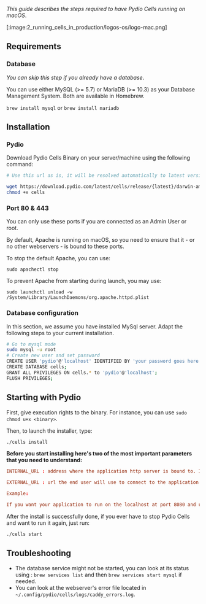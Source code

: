 _This guide describes the steps required to have Pydio Cells running on macOS_.

[:image:2_running_cells_in_production/logos-os/logo-mac.png]

## Requirements

### Database

*You can skip this step if you already have a database*.

You can use either MySQL (>= 5.7) or MariaDB (>= 10.3) as your Database Management System. Both are available in Homebrew.

`brew install mysql` or `brew install mariadb`

## Installation

### Pydio

Download Pydio Cells Binary on your server/machine using the following command:

```sh
# Use this url as is, it will be resolved automatically to latest version

wget https://download.pydio.com/latest/cells/release/{latest}/darwin-amd64/cells
chmod +x cells
```

### Port 80 & 443

You can only use these ports if you are connected as an Admin User or root.

By default, Apache is running on macOS, so you need to ensure that it - or no other webservers - is bound to these ports.

To stop the default Apache, you can use:

```sudo apachectl stop```

To prevent Apache from starting during launch, you may use:

```sudo launchctl unload -w /System/Library/LaunchDaemons/org.apache.httpd.plist```

### Database configuration

In this section, we assume you have installed MySql server. Adapt the following steps to your current installation.

```sh
# Go to mysql mode
sudo mysql -u root
# Create new user and set password
CREATE USER 'pydio'@'localhost' IDENTIFIED BY 'your password goes here';
CREATE DATABASE cells;
GRANT ALL PRIVILEGES ON cells.* to 'pydio'@'localhost';
FLUSH PRIVILEGES;
```

## Starting with Pydio

First, give execution rights to the binary. For instance, you can use `sudo chmod u+x <binary>`.

Then, to launch the installer, type:

```sh
./cells install
```

**Before you start installing here's two of the most important parameters that you need to understand:**

```conf
INTERNAL_URL : address where the application http server is bound to. It MUST contain a server name and a port.

EXTERNAL_URL : url the end user will use to connect to the application.

Example:

If you want your application to run on the localhost at port 8080 and use the url mycells.mypydio.com, then set INTERNAL_URL to localhost:8080 and EXTERNAL_URL to http://mycells.mypydio.com (or https).
```

After the install is successfully done, if you ever have to stop Pydio Cells and want to run it again, just run:

```sh
./cells start
```

## Troubleshooting

- The database service might not be started, you can look at its status using : `brew services list` and then `brew services start mysql` if needed.
- You can look at the webserver's error file located in `~/.config/pydio/cells/logs/caddy_errors.log`.
